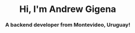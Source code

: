 <h1 align="center">Hi, I'm Andrew Gigena</h1>
<h3 align="center">A backend developer from Montevideo, Uruguay!</h3>
